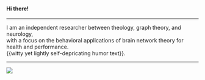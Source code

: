 #### Hi there!
---
I am an independent researcher between theology, graph theory, and neurology,</br>
with a focus on the behavioral applications of brain network theory for health and performance.</br>
{{witty yet lightly self-depricating humor text}}.</br>

---
<!-- [<img src="https://www.codewars.com/users/neuresthetics/badges/large">](https://www.codewars.com/users/neuresthetics) -->
[<img src="https://www.codewars.com/users/neuresthetics/badges/micro">](https://www.codewars.com/users/neuresthetics)
